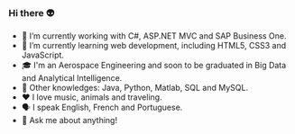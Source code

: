 ### Hi there :alien:

- :briefcase: I’m currently working with C#, ASP.NET MVC and SAP Business One.
- 🌱 I’m currently learning web development, including HTML5, CSS3 and JavaScript.
- :mortar_board: I'm an Aerospace Engineering and soon to be graduated in Big Data and Analytical Intelligence.
- :book: Other knowledges: Java, Python, Matlab, SQL and MySQL. 
- :heart: I love music, animals and traveling.
- :speaking_head: I speak English, French and Portuguese.
- :speech_balloon: Ask me about anything! 
